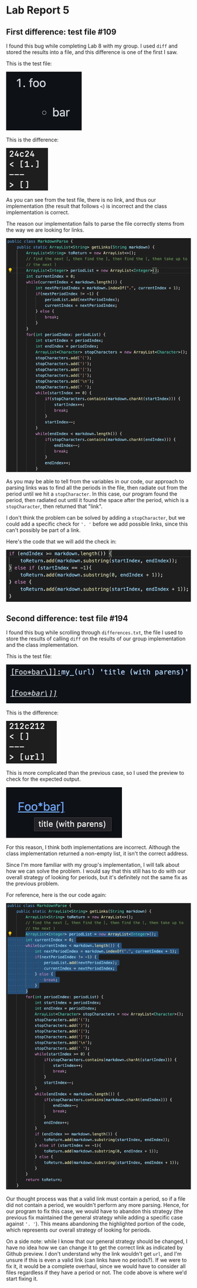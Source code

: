 # Lab Report 5

## First difference: test file #109

I found this bug while completing Lab 8 with my group. I used `diff` and stored the results into a file, and this difference is one of the first I saw.

This is the test file:

![TF109](LR5/TF109.png)

This is the difference:

![D109](LR5/D109.png)

As you can see from the test file, there is no link, and thus our implementation (the result that follows `<`) is incorrect and the class implementation is correct.

The reason our implementation fails to parse the file correctly stems from the way we are looking for links.

![C109](LR5/C109.png)

As you may be able to tell from the variables in our code, our approach to parsing links was to find all the periods in the file, then radiate out from the period until we hit a `stopCharacter`. In this case, our program found the period, then radiated out until it found the space after the period, which is a `stopCharacter`, then returned that "link".

I don't think the problem can be solved by adding a `stopCharacter`, but we could add a specific check for `'. '` before we add possible links, since this can't possibly be part of a link.

Here's the code that we will add the check in:

![Change109](LR5/Change109.png)

## Second difference: test file #194

I found this bug while scrolling through `differences.txt`, the file I used to store the results of calling `diff` on the results of our group implementation and the class implementation.

This is the test file:

![TF194](LR5/TF194.png)

This is the difference:

![D194](LR5/D194.png)

This is more complicated than the previous case, so I used the preview to check for the expected output.

![EO194](LR5/EO194.png)

For this reason, I think both implementations are incorrect. Although the class implementation returned a non-empty list, it isn't the correct address. 

Since I'm more familiar with my group's implementation, I will talk about how we can solve the problem. I would say that this still has to do with our overall strategy of looking for periods, but it's definitely not the same fix as the previous problem.

For reference, here is the our code again:

![C109](LR5/C194.png)

Our thought process was that a valid link must contain a period, so if a file did not contain a period, we wouldn't perform any more parsing. Hence, for our program to fix this case, we would have to abandon this strategy (the previous fix maintained the general strategy while adding a specific case against `'. '`). This means abandoning the highlighted portion of the code, which represents our overall strategy of looking for periods. 

On a side note: while I know that our general strategy should be changed, I have no idea how we can change it to get the correct link as indicated by Github preview. I don't understand why the link wouldn't get `url`, and I'm unsure if this is even a valid link (can links have no periods?). If we were to fix it, it would be a complete overhaul, since we would have to consider all files regardless if they have a period or not. The code above is where we'd start fixing it.